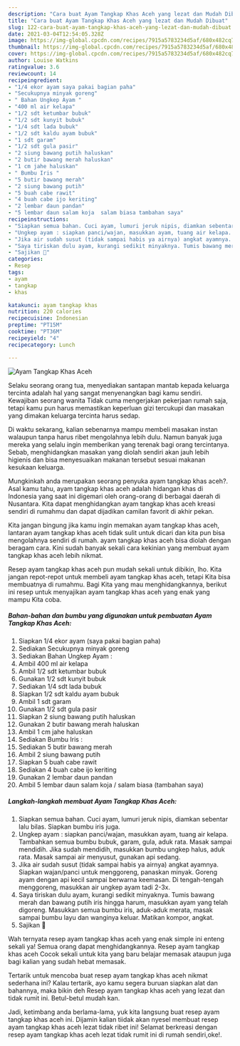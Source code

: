 ```yaml
---
description: "Cara buat Ayam Tangkap Khas Aceh yang lezat dan Mudah Dibuat"
title: "Cara buat Ayam Tangkap Khas Aceh yang lezat dan Mudah Dibuat"
slug: 122-cara-buat-ayam-tangkap-khas-aceh-yang-lezat-dan-mudah-dibuat
date: 2021-03-04T12:54:05.328Z
image: https://img-global.cpcdn.com/recipes/7915a5783234d5af/680x482cq70/ayam-tangkap-khas-aceh-foto-resep-utama.jpg
thumbnail: https://img-global.cpcdn.com/recipes/7915a5783234d5af/680x482cq70/ayam-tangkap-khas-aceh-foto-resep-utama.jpg
cover: https://img-global.cpcdn.com/recipes/7915a5783234d5af/680x482cq70/ayam-tangkap-khas-aceh-foto-resep-utama.jpg
author: Louise Watkins
ratingvalue: 3.6
reviewcount: 14
recipeingredient:
- "1/4 ekor ayam saya pakai bagian paha"
- "Secukupnya minyak goreng"
- " Bahan Ungkep Ayam "
- "400 ml air kelapa"
- "1/2 sdt ketumbar bubuk"
- "1/2 sdt kunyit bubuk"
- "1/4 sdt lada bubuk"
- "1/2 sdt kaldu ayam bubuk"
- "1 sdt garam"
- "1/2 sdt gula pasir"
- "2 siung bawang putih haluskan"
- "2 butir bawang merah haluskan"
- "1 cm jahe haluskan"
- " Bumbu Iris "
- "5 butir bawang merah"
- "2 siung bawang putih"
- "5 buah cabe rawit"
- "4 buah cabe ijo keriting"
- "2 lembar daun pandan"
- "5 lembar daun salam koja  salam biasa tambahan saya"
recipeinstructions:
- "Siapkan semua bahan. Cuci ayam, lumuri jeruk nipis, diamkan sebentar lalu bilas. Siapkan bumbu iris juga."
- "Ungkep ayam : siapkan panci/wajan, masukkan ayam, tuang air kelapa. Tambahkan semua bumbu bubuk, garam, gula, aduk rata. Masak sampai mendidih. Jika sudah mendidih, masukkan bumbu ungkep halus, aduk rata. Masak sampai air menyusut, gunakan api sedang."
- "Jika air sudah susut (tidak sampai habis ya airnya) angkat ayamnya. Siapkan wajan/panci untuk menggoreng, panaskan minyak. Goreng ayam dengan api kecil sampai berwarna keemasan. Di tengah-tengah menggoreng, masukkan air ungkep ayam tadi 2-3x."
- "Saya tiriskan dulu ayam, kurangi sedikit minyaknya. Tumis bawang merah dan bawang putih iris hingga harum, masukkan ayam yang telah digoreng. Masukkan semua bumbu iris, aduk-aduk merata, masak sampai bumbu layu dan wanginya keluar. Matikan kompor, angkat."
- "Sajikan 💜"
categories:
- Resep
tags:
- ayam
- tangkap
- khas

katakunci: ayam tangkap khas 
nutrition: 220 calories
recipecuisine: Indonesian
preptime: "PT15M"
cooktime: "PT36M"
recipeyield: "4"
recipecategory: Lunch

---
```



![Ayam Tangkap Khas Aceh](https://img-global.cpcdn.com/recipes/7915a5783234d5af/680x482cq70/ayam-tangkap-khas-aceh-foto-resep-utama.jpg)

Selaku seorang orang tua, menyediakan santapan mantab kepada keluarga tercinta adalah hal yang sangat menyenangkan bagi kamu sendiri. Kewajiban seorang  wanita Tidak cuma mengerjakan pekerjaan rumah saja, tetapi kamu pun harus memastikan keperluan gizi tercukupi dan masakan yang dimakan keluarga tercinta harus sedap.

Di waktu  sekarang, kalian sebenarnya mampu membeli masakan instan walaupun tanpa harus ribet mengolahnya lebih dulu. Namun banyak juga mereka yang selalu ingin memberikan yang terenak bagi orang tercintanya. Sebab, menghidangkan masakan yang diolah sendiri akan jauh lebih higienis dan bisa menyesuaikan makanan tersebut sesuai makanan kesukaan keluarga. 



Mungkinkah anda merupakan seorang penyuka ayam tangkap khas aceh?. Asal kamu tahu, ayam tangkap khas aceh adalah hidangan khas di Indonesia yang saat ini digemari oleh orang-orang di berbagai daerah di Nusantara. Kita dapat menghidangkan ayam tangkap khas aceh kreasi sendiri di rumahmu dan dapat dijadikan camilan favorit di akhir pekan.

Kita jangan bingung jika kamu ingin memakan ayam tangkap khas aceh, lantaran ayam tangkap khas aceh tidak sulit untuk dicari dan kita pun bisa mengolahnya sendiri di rumah. ayam tangkap khas aceh bisa diolah dengan beragam cara. Kini sudah banyak sekali cara kekinian yang membuat ayam tangkap khas aceh lebih nikmat.

Resep ayam tangkap khas aceh pun mudah sekali untuk dibikin, lho. Kita jangan repot-repot untuk membeli ayam tangkap khas aceh, tetapi Kita bisa membuatnya di rumahmu. Bagi Kita yang mau menghidangkannya, berikut ini resep untuk menyajikan ayam tangkap khas aceh yang enak yang mampu Kita coba.

<!--inarticleads1-->

##### Bahan-bahan dan bumbu yang digunakan untuk pembuatan Ayam Tangkap Khas Aceh:

1. Siapkan 1/4 ekor ayam (saya pakai bagian paha)
1. Sediakan Secukupnya minyak goreng
1. Sediakan  Bahan Ungkep Ayam :
1. Ambil 400 ml air kelapa
1. Ambil 1/2 sdt ketumbar bubuk
1. Gunakan 1/2 sdt kunyit bubuk
1. Sediakan 1/4 sdt lada bubuk
1. Siapkan 1/2 sdt kaldu ayam bubuk
1. Ambil 1 sdt garam
1. Gunakan 1/2 sdt gula pasir
1. Siapkan 2 siung bawang putih haluskan
1. Gunakan 2 butir bawang merah haluskan
1. Ambil 1 cm jahe haluskan
1. Sediakan  Bumbu Iris :
1. Sediakan 5 butir bawang merah
1. Ambil 2 siung bawang putih
1. Siapkan 5 buah cabe rawit
1. Sediakan 4 buah cabe ijo keriting
1. Gunakan 2 lembar daun pandan
1. Ambil 5 lembar daun salam koja / salam biasa (tambahan saya)




<!--inarticleads2-->

##### Langkah-langkah membuat Ayam Tangkap Khas Aceh:

1. Siapkan semua bahan. Cuci ayam, lumuri jeruk nipis, diamkan sebentar lalu bilas. Siapkan bumbu iris juga.
1. Ungkep ayam : siapkan panci/wajan, masukkan ayam, tuang air kelapa. Tambahkan semua bumbu bubuk, garam, gula, aduk rata. Masak sampai mendidih. Jika sudah mendidih, masukkan bumbu ungkep halus, aduk rata. Masak sampai air menyusut, gunakan api sedang.
1. Jika air sudah susut (tidak sampai habis ya airnya) angkat ayamnya. Siapkan wajan/panci untuk menggoreng, panaskan minyak. Goreng ayam dengan api kecil sampai berwarna keemasan. Di tengah-tengah menggoreng, masukkan air ungkep ayam tadi 2-3x.
1. Saya tiriskan dulu ayam, kurangi sedikit minyaknya. Tumis bawang merah dan bawang putih iris hingga harum, masukkan ayam yang telah digoreng. Masukkan semua bumbu iris, aduk-aduk merata, masak sampai bumbu layu dan wanginya keluar. Matikan kompor, angkat.
1. Sajikan 💜




Wah ternyata resep ayam tangkap khas aceh yang enak simple ini enteng sekali ya! Semua orang dapat menghidangkannya. Resep ayam tangkap khas aceh Cocok sekali untuk kita yang baru belajar memasak ataupun juga bagi kalian yang sudah hebat memasak.

Tertarik untuk mencoba buat resep ayam tangkap khas aceh nikmat sederhana ini? Kalau tertarik, ayo kamu segera buruan siapkan alat dan bahannya, maka bikin deh Resep ayam tangkap khas aceh yang lezat dan tidak rumit ini. Betul-betul mudah kan. 

Jadi, ketimbang anda berlama-lama, yuk kita langsung buat resep ayam tangkap khas aceh ini. Dijamin kalian tiidak akan nyesel membuat resep ayam tangkap khas aceh lezat tidak ribet ini! Selamat berkreasi dengan resep ayam tangkap khas aceh lezat tidak rumit ini di rumah sendiri,oke!.


